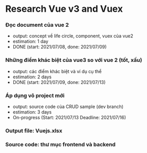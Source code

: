 # Research Vue v3 and Vuex

### Đọc document của vue 2

- output: concept về life circle, component, vuex của vue2
- estimation: 1 day
- DONE (start: 2021/07/08, done: 2021/07/09)

### Những điểm khác biệt của vue3 so với vue 2 (tốt, xấu)

- output: các điểm khác biệt và ví dụ cụ thể
- estimation: 2 days
- DONE (start: 2021/07/09, done: 2021/07/13)

### Áp dụng vô project mới

- output: source code của CRUD sample (dev branch)
- estimation: 3 days
- On-progress (Start: 2021/07/13 Deadline: 2021/07/16)

### Output file: Vuejs.xlsx

### Source code: thư mục frontend và backend
